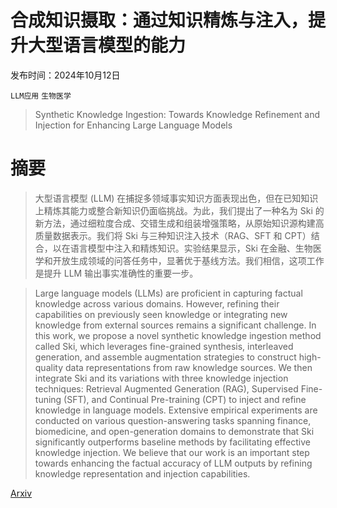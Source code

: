 # 合成知识摄取：通过知识精炼与注入，提升大型语言模型的能力

发布时间：2024年10月12日

`LLM应用` `生物医学`

> Synthetic Knowledge Ingestion: Towards Knowledge Refinement and Injection for Enhancing Large Language Models

# 摘要

> 大型语言模型 (LLM) 在捕捉多领域事实知识方面表现出色，但在已知知识上精炼其能力或整合新知识仍面临挑战。为此，我们提出了一种名为 Ski 的新方法，通过细粒度合成、交错生成和组装增强策略，从原始知识源构建高质量数据表示。我们将 Ski 与三种知识注入技术（RAG、SFT 和 CPT）结合，以在语言模型中注入和精炼知识。实验结果显示，Ski 在金融、生物医学和开放生成领域的问答任务中，显著优于基线方法。我们相信，这项工作是提升 LLM 输出事实准确性的重要一步。

> Large language models (LLMs) are proficient in capturing factual knowledge across various domains. However, refining their capabilities on previously seen knowledge or integrating new knowledge from external sources remains a significant challenge. In this work, we propose a novel synthetic knowledge ingestion method called Ski, which leverages fine-grained synthesis, interleaved generation, and assemble augmentation strategies to construct high-quality data representations from raw knowledge sources. We then integrate Ski and its variations with three knowledge injection techniques: Retrieval Augmented Generation (RAG), Supervised Fine-tuning (SFT), and Continual Pre-training (CPT) to inject and refine knowledge in language models. Extensive empirical experiments are conducted on various question-answering tasks spanning finance, biomedicine, and open-generation domains to demonstrate that Ski significantly outperforms baseline methods by facilitating effective knowledge injection. We believe that our work is an important step towards enhancing the factual accuracy of LLM outputs by refining knowledge representation and injection capabilities.

[Arxiv](https://arxiv.org/abs/2410.09629)